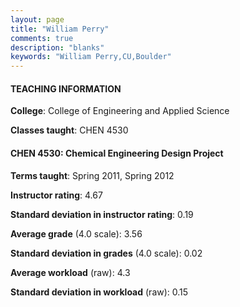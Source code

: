 ```yaml
---
layout: page
title: "William Perry" 
comments: true
description: "blanks"
keywords: "William Perry,CU,Boulder"
---
```

<head>
<script src="https://ajax.googleapis.com/ajax/libs/jquery/2.1.3/jquery.min.js"></script>
<script src="https://dl.dropboxusercontent.com/s/pc42nxpaw1ea4o9/highcharts.js?dl=0"></script>
<!-- <script src="../assets/js/highcharts.js"></script> -->
<style type="text/css">@font-face {
	font-family: "Bebas Neue";
	src: url(https://www.filehosting.org/file/details/544349/BebasNeue Regular.otf) format("opentype");
	}
	h1.Bebas { 
		font-family: "Bebas Neue", Verdana, Tahoma;
	}
</style>
</head>
	   
#### TEACHING INFORMATION

**College**: College of Engineering and Applied Science

**Classes taught**: CHEN 4530

#### CHEN 4530: Chemical Engineering Design Project

**Terms taught**: Spring 2011, Spring 2012

**Instructor rating**: 4.67

**Standard deviation in instructor rating**: 0.19

**Average grade** (4.0 scale): 3.56

**Standard deviation in grades** (4.0 scale): 0.02

**Average workload** (raw): 4.3

**Standard deviation in workload** (raw): 0.15

